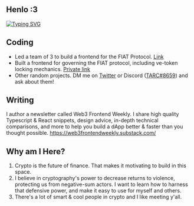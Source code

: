 ## Henlo :3
[![Typing SVG](https://readme-typing-svg.demolab.com?font=Fira+Code&duration=4200&pause=800&color=86F4F5&center=true&vCenter=true&width=420&height=69&lines=hey+there!+i'm+0xTARC%2C+a+'web3'+dev)](https://git.io/typing-svg)

## Coding
* Led a team of 3 to build a frontend for the FIAT Protocol. [Link](https://github.com/fiatdao/fiat-ui-i)
* Built a frontend for governing the FIAT protocol, including ve-token locking mechanics. [Private link](https://github.com/fiatdao/gov-ui-ii)
* Other random projects. DM me on [Twitter](https://twitter.com/0xTARC) or Discord ([TARC#8659](969663184317345813)) and ask about them!

## Writing
I author a newsletter called Web3 Frontend Weekly. I share high quality Typescript & React snippets, design advice, in-depth technical comparisons, and more to help you build a dApp better & faster than you thought possible.
https://web3frontendweekly.substack.com/

## Why am I Here?
1. Crypto is the future of finance. That makes it motivating to build in this space.
2. I believe in cryptography's power to decrease returns to violence, protecting us from negative-sum actors. I want to learn how to harness that defensive power, and make it easy to use for myself and others.
3. There's a lot of smart & cool people in crypto and I like meeting y'all.
